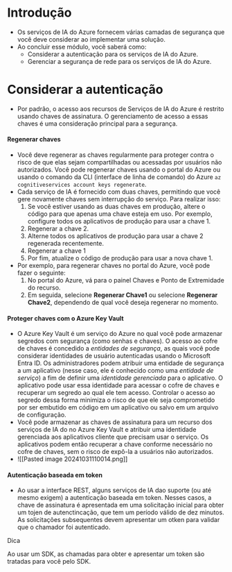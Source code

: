 # Introdução
- Os serviços de IA do Azure fornecem várias camadas de segurança que você deve considerar ao implementar uma solução.
- Ao concluir esse módulo, você saberá como:
	- Considerar a autenticação para os serviços de IA do Azure.
	- Gerenciar a segurança de rede para os serviços de IA do Azure.
# Considerar a autenticação
- Por padrão, o acesso aos recursos de Serviços de IA do Azure é restrito usando chaves de assinatura. O gerenciamento de acesso a essas chaves é uma consideração principal para a segurança.
#### Regenerar chaves
- Você deve regenerar as chaves regularmente para proteger contra o risco de que elas sejam compartilhadas ou acessadas por usuários não autorizados. Você pode regenerar chaves usando o portal do Azure ou usando o comando da CLI (interface de linha de comando) do Azure `az cognitiveservices account keys regenerate`.
- Cada serviço de IA é fornecido com duas chaves, permitindo que você gere novamente chaves sem interrupção do serviço. Para realizar isso:
	1. Se você estiver usando as duas chaves em produção, altere o código para que apenas uma chave esteja em uso. Por exemplo, configure todos os aplicativos de produção para usar a chave 1.
	2. Regenerar a chave 2.
	3. Alterne todos os aplicativos de produção para usar a chave 2 regenerada recentemente.
	4. Regenerar a chave 1
	5. Por fim, atualize o código de produção para usar a nova chave 1.
- Por exemplo, para regenerar chaves no portal do Azure, você pode fazer o seguinte:
	1. No portal do Azure, vá para o painel Chaves e Ponto de Extremidade do recurso.
	2. Em seguida, selecione **Regenerar Chave1** ou selecione **Regenerar Chave2**, dependendo de qual você deseja regenerar no momento.
#### Proteger chaves com o Azure Key Vault
- O Azure Key Vault é um serviço do Azure no qual você pode armazenar segredos com segurança (como senhas e chaves). O acesso ao cofre de chaves é concedido a _entidades de segurança_, as quais você pode considerar identidades de usuário autenticadas usando o Microsoft Entra ID. Os administradores podem atribuir uma entidade de segurança a um aplicativo (nesse caso, ele é conhecido como uma _entidade de serviço_) a fim de definir uma _identidade gerenciada_ para o aplicativo. O aplicativo pode usar essa identidade para acessar o cofre de chaves e recuperar um segredo ao qual ele tem acesso. Controlar o acesso ao segredo dessa forma minimiza o risco de que ele seja comprometido por ser embutido em código em um aplicativo ou salvo em um arquivo de configuração.
- Você pode armazenar as chaves de assinatura para um recurso dos serviços de IA do no Azure Key Vault e atribuir uma identidade gerenciada aos aplicativos cliente que precisam usar o serviço. Os aplicativos podem então recuperar a chave conforme necessário no cofre de chaves, sem o risco de expô-la a usuários não autorizados.
- ![[Pasted image 20241031110014.png]]
#### Autenticação baseada em token
- Ao usar a interface REST, alguns serviços de IA dao suporte (ou até mesmo exigem) a autenticação baseada em token. Nesses casos, a chave de assinatura é apresentada em uma solicitação inicial para obter um tojen de autenctincação, que tem um período válido de dez minutos. As solicitações subsequentes devem apresentar um otken para validar que o chamador foi autenticado.



Dica

Ao usar um SDK, as chamadas para obter e apresentar um token são tratadas para você pelo SDK.